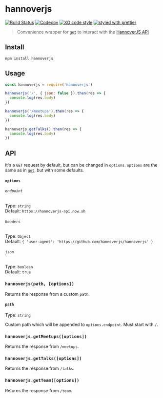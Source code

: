 # hannoverjs

[![Build Status](https://travis-ci.org/HannoverJS/hannoverjs.svg?branch=master)](https://travis-ci.org/HannoverJS/hannoverjs) [![Codecov](https://codecov.io/gh/hannoverjs/hannoverjs/branch/master/graph/badge.svg)](https://codecov.io/gh/hannoverjs/hannoverjs) [![XO code style](https://img.shields.io/badge/code_style-XO-5ed9c7.svg)](https://github.com/sindresorhus/xo) [![styled with prettier](https://img.shields.io/badge/styled_with-prettier-ff69b4.svg)](https://github.com/prettier/prettier)

> Convenience wrapper for [`got`](https://github.com/sindresorhus/got) to interact with the [HannoverJS API](https://github.com/HannoverJS/hannoverjs-api)

## Install

```
npm install hannoverjs
```

## Usage

```js
const hannoverjs = require('hannoverjs')

hannoverjs('/', { json: false }).then(res => {
  console.log(res.body)
})

hannoverjs('/meetups').then(res => {
  console.log(res.body)
})

hannoverjs.getTalks().then(res => {
  console.log(res.body)
})
```

## API

It's a `GET` request by default, but can be changed in `options`. `options` are the same as in [`got`](https://github.com/sindresorhus/got), but with some defaults.

#### `options`

###### `endpoint`

Type: `string`<br>
Default: `https://hannoverjs-api.now.sh`

###### `headers`

Type: `Object`<br>
Default: `{ 'user-agent': 'https://github.com/hannoverjs/hannoverjs' }`

###### `json`

Type: `boolean`<br>
Default: `true`

### `hannoverjs(path, [options])`

Returns the response from a custom `path`.

#### `path`

Type: `string`

Custom path which will be appended to `options.endpoint`. Must start with `/`.

### `hannoverjs.getMeetups([options])`

Returns the response from `/meetups`.

### `hannoverjs.getTalks([options])`

Returns the response from `/talks`.

### `hannoverjs.getTeam([options])`

Returns the response from `/team`.
